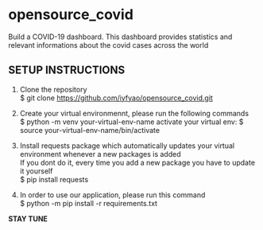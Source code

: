 # opensource_covid

Build a COVID-19 dashboard.
This dashboard provides statistics and relevant informations about the covid cases across the world 

## SETUP INSTRUCTIONS

1. Clone the repository <br/> 
$ git clone https://github.com/iyfyao/opensource_covid.git <br/>

2. Create your virtual environmennt, please run the following commands <br/>
$ python -m venv your-virtual-env-name
activate your virtual env: $ source your-virtual-env-name/bin/activate

3. Install requests package which automatically updates your virtual environment whenever a new packages is added <br/>
If you dont do it, every time you add a new package you have to update it yourself <br/>
$ pip install requests <br/>

4. In order to use our application, please run this command <br/>
$ python -m pip install -r requirements.txt <br/>

**STAY TUNE**
